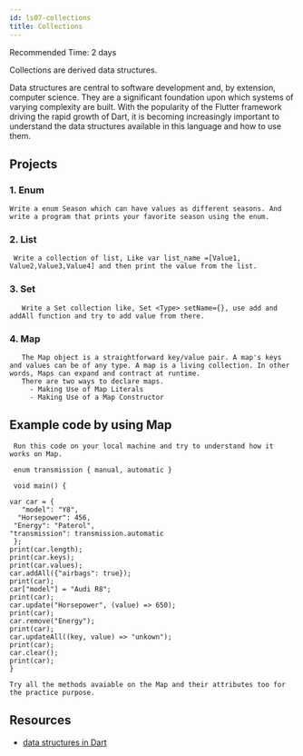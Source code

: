```yaml
---
id: ls07-collections
title: Collections
---
```

Recommended Time: 2 days

Collections are derived data structures.

Data structures are central to software development and, by extension, computer science. They are a
significant foundation upon which systems of varying complexity are built. With the popularity of
the Flutter framework driving the rapid growth of Dart, it is becoming increasingly important to
understand the data structures available in this language and how to use them.

## Projects

### 1. Enum
    
    Write a enum Season which can have values as different seasons. And write a program that prints your favorite season using the enum.

### 2. List

     Write a collection of list, Like var list_name =[Value1, Value2,Value3,Value4] and then print the value from the list.

### 3. Set

       Write a Set collection like, Set <Type> setName={}, use add and addAll function and try to add value from there.

### 4. Map

       The Map object is a straightforward key/value pair. A map's keys and values can be of any type. A map is a living collection. In other words, Maps can expand and contract at runtime.
       There are two ways to declare maps.
         - Making Use of Map Literals
         - Making Use of a Map Constructor

## Example code by using Map
     Run this code on your local machine and try to understand how it works on Map.
    
     enum transmission { manual, automatic }

     void main() {
     
    var car = {
       "model": "Y8",
      "Horsepower": 456,
     "Energy": "Paterol",
    "transmission": transmission.automatic
     };
    print(car.length);
    print(car.keys);
    print(car.values);
    car.addAll({"airbags": true});
    print(car);
    car["model"] = "Audi R8";
    print(car);
    car.update("Horsepower", (value) => 650);
    print(car);
    car.remove("Energy");
    print(car);
    car.updateAll((key, value) => "unkown");
    print(car);
    car.clear();
    print(car);
    }

    Try all the methods avaiable on the Map and their attributes too for the practice purpose.

## Resources

- [data structures in Dart](https://medium.com/@daria.orlova/data-structures-with-dart-set-a034bc7b7d4a)